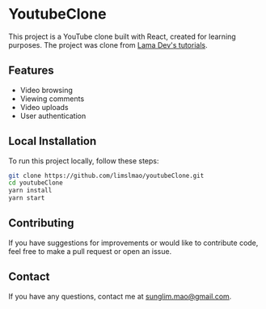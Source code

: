 # YoutubeClone

This project is a YouTube clone built with React, created for learning purposes. The project was clone from [Lama Dev's tutorials](https://www.youtube.com/watch?v=yIaXoop8gl4&t=1462s).

## Features

- Video browsing
- Viewing comments
- Video uploads
- User authentication

## Local Installation

To run this project locally, follow these steps:

```bash
git clone https://github.com/limslmao/youtubeClone.git
cd youtubeClone
yarn install
yarn start
```

## Contributing

If you have suggestions for improvements or would like to contribute code, feel free to make a pull request or open an issue.

## Contact

If you have any questions, contact me at [sunglim.mao@gmail.com](mailto:sunglim.mao@gmail.com).
